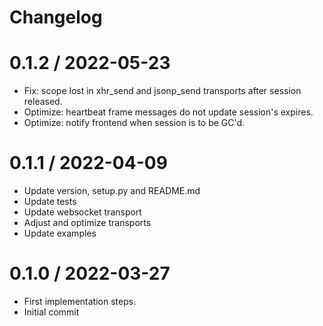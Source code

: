 # Changelog

0.1.2 / 2022-05-23
==================

  * Fix: scope lost in xhr_send and jsonp_send transports after session released.
  * Optimize: heartbeat frame messages do not update session's expires.
  * Optimize: notify frontend when session is to be GC'd.

0.1.1 / 2022-04-09
==================

  * Update version, setup.py and README.md
  * Update tests
  * Update websocket transport
  * Adjust and optimize transports
  * Update examples

0.1.0 / 2022-03-27
==================

  * First implementation steps.
  * Initial commit
